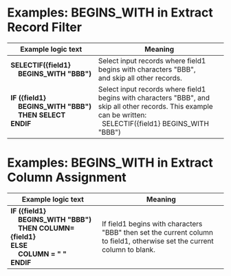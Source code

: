 # Examples: BEGINS_WITH in Extract Record Filter

|Example logic text|Meaning|
|------------------|-------|
|**SELECTIF({field1}<br>&nbsp;&nbsp;&nbsp;&nbsp;BEGINS_WITH&nbsp;"BBB")**|Select input records where field1 begins with characters "BBB",<br> and skip all other records.|
|**IF ({field1}<br>&nbsp;&nbsp;&nbsp;&nbsp;BEGINS_WITH&nbsp;"BBB")<br>&nbsp;&nbsp;&nbsp;&nbsp;THEN SELECT<br>ENDIF**|Select input records where field1 begins with characters "BBB", and skip all other records. This example can be written:<br>&nbsp; SELECTIF({field1} BEGINS_WITH "BBB")|

# Examples: BEGINS_WITH in Extract Column Assignment

|Example logic text|Meaning|
|------------------|-------|
|**IF ({field1}<br>&nbsp;&nbsp;&nbsp;&nbsp;BEGINS_WITH&nbsp;"BBB")<br>&nbsp;&nbsp;&nbsp;&nbsp;THEN COLUMN={field1}<br>ELSE<br>&nbsp;&nbsp;&nbsp;&nbsp;COLUMN = " " <br>ENDIF**|If field1 begins with characters "BBB" then set the current column <br>to field1, otherwise set the current column to blank.|
